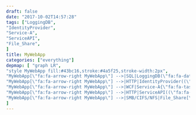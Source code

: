 ```yaml
---
draft: false
date: "2017-10-02T14:57:28"
tags: ["LoggingDB",
"IdentityProvider",
"Service-A",
"ServiceAPI",
"File_Share",
]
title: MyWebApp
categories: ["everything"]
depmap: [ "graph LR",
"style MyWebApp fill:#43bc16,stroke:#4a5f25,stroke-width:2px",
"MyWebApp[\"fa:fa-arrow-right MyWebApp\"] -->|SQL|LoggingDB(\"fa:fa-database LoggingDB\")",
"MyWebApp[\"fa:fa-arrow-right MyWebApp\"] -->|HTTP|IdentityProvider((\"fa:fa-globe IdentityProvider\"))",
"MyWebApp[\"fa:fa-arrow-right MyWebApp\"] -->|WCF|Service-A{\"fa:fa-tasks Service-A\"}",
"MyWebApp[\"fa:fa-arrow-right MyWebApp\"] -->|HTTP|ServiceAPI((\"fa:fa-globe ServiceAPI\"))",
"MyWebApp[\"fa:fa-arrow-right MyWebApp\"] -->|SMB/CIFS/NFS|File_Share[\"fa:fa-files-o File_Share\"]",
]
---
```

			
